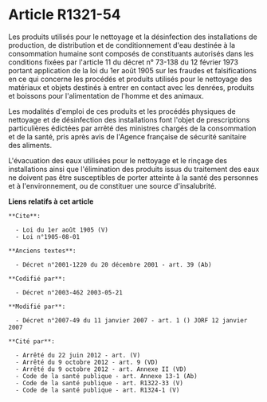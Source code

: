 # Article R1321-54

Les produits utilisés pour le nettoyage et la désinfection des installations de production, de distribution et de
conditionnement d'eau destinée à la consommation humaine sont composés de constituants autorisés dans les conditions fixées
par l'article 11 du décret n° 73-138 du 12 février 1973 portant application de la loi du 1er août 1905 sur les fraudes et
falsifications en ce qui concerne les procédés et produits utilisés pour le nettoyage des matériaux et objets destinés à
entrer en contact avec les denrées, produits et boissons pour l'alimentation de l'homme et des animaux. 

Les modalités d'emploi de ces produits et les procédés physiques de nettoyage et de désinfection des installations font
l'objet de prescriptions particulières édictées par arrêté des ministres chargés de la consommation et de la santé, pris
après avis de l'Agence française de sécurité sanitaire des aliments.

L'évacuation des eaux utilisées pour le nettoyage et le rinçage des installations ainsi que l'élimination des produits issus
du traitement des eaux ne doivent pas être susceptibles de porter atteinte à la santé des personnes et à l'environnement, ou
de constituer une source d'insalubrité.

**Liens relatifs à cet article**

	**Cite**:

	  - Loi du 1er août 1905 (V)
	  - Loi n°1905-08-01

	**Anciens textes**:

	  - Décret n°2001-1220 du 20 décembre 2001 - art. 39 (Ab)

	**Codifié par**:

	  - Décret n°2003-462 2003-05-21

	**Modifié par**:

	  - Décret n°2007-49 du 11 janvier 2007 - art. 1 () JORF 12 janvier 2007

	**Cité par**:

	  - Arrêté du 22 juin 2012 - art. (V)
	  - Arrêté du 9 octobre 2012 - art. 9 (VD)
	  - Arrêté du 9 octobre 2012 - art. Annexe II (VD)
	  - Code de la santé publique - art. Annexe 13-1 (Ab)
	  - Code de la santé publique - art. R1322-33 (V)
	  - Code de la santé publique - art. R1324-1 (V)
